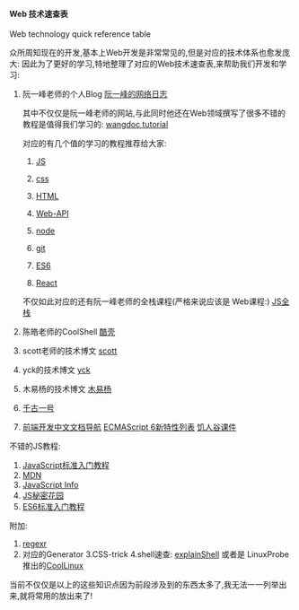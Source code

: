 #### Web 技术速查表

Web technology quick reference table

众所周知现在的开发,基本上Web开发是非常常见的,但是对应的技术体系也愈发庞大:
因此为了更好的学习,特地整理了对应的Web技术速查表,来帮助我们开发和学习:
1. 阮一峰老师的个人Blog
    [阮一峰的网络日志](http://www.ruanyifeng.com/blog/archives.html)

    其中不仅仅是阮一峰老师的网站,与此同时他还在Web领域撰写了很多不错的教程是值得我们学习的:
    [wangdoc tutorial](https://github.com/wangdoc)

    对应的有几个值的学习的教程推荐给大家:
    1. [JS](https://github.com/wangdoc/javascript-tutorial) 

    2. [css](https://github.com/wangdoc/css-tutorial)

    3. [HTML](https://github.com/wangdoc/html-tutorial)

    4. [Web-API](https://github.com/wangdoc/webapi-tutorial)

    5. [node](https://github.com/wangdoc/node-tutorial)

    6. [git](https://github.com/wangdoc/git-tutorial)

    7. [ES6](https://github.com/ruanyf/es6tutorial)

    8. [React](https://github.com/wangdoc/react-tutorial)

    不仅如此对应的还有阮一峰老师的全栈课程(严格来说应该是 Web课程:)
    [JS全栈](https://github.com/ruanyf/jstraining)

2. 陈皓老师的CoolShell
    [酷壳](https://coolshell.cn/)

3. scott老师的技术博文
    [scott](https://www.yuque.com/iscott)    

4. yck的技术博文
    [yck](https://yuchengkai.cn/#%E5%AF%B9%E8%B1%A1%E8%BD%AC%E5%9F%BA%E6%9C%AC%E7%B1%BB%E5%9E%8B)

5. 木易杨的技术博文
    [木易杨](https://muyiy.vip/)


6. [千古一号](https://github.com/qianguyihao/Web)


7. [前端开发中文文档导航](http://cndevdocs.com/)
   [ECMAScript 6新特性列表](https://frankfang.github.io/es-6-tutorials/) 
   [饥人谷课件](http://book.jirengu.com/fe/)

不错的JS教程:
1. [JavaScript标准入门教程](https://wangdoc.com/javascript/)
2. [MDN](https://developer.mozilla.org/zh-CN/)
3. [JavaScript Info](https://zh.javascript.info/)
4. [JS秘密花园](https://bonsaiden.github.io/JavaScript-Garden/zh/#object.general)
5. [ES6标准入门教程](https://es6.ruanyifeng.com/)

附加:
1. [regexr](https://regexr.com/)
2. 对应的Generator 
3.CSS-trick
4.shell速查: [explainShell](https://explainshell.com/) 或者是 LinuxProbe推出的[CoolLinux](https://www.linuxcool.com/) 


当前不仅仅是以上的这些知识点因为前段涉及到的东西太多了,我无法一一列举出来,就将常用的放出来了!